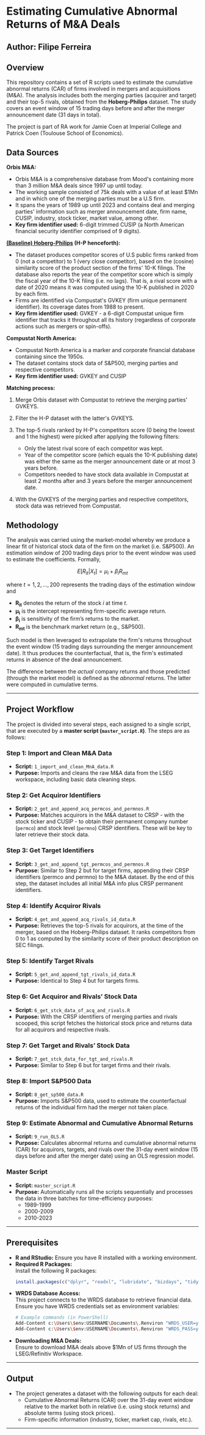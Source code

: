 # **Estimating Cumulative Abnormal Returns of M&A Deals**

## **Author:** Filipe Ferreira

## **Overview**
This repository contains a set of R scripts used to estimate the cumulative abnormal returns (CAR) of firms involved in mergers and acquisitions (M&A). The analysis includes both the merging parties (acquirer and target) and their top-5 rivals, obtained from the **Hoberg-Philips** dataset. The study covers an event window of 15 trading days before and after the merger announcement date (31 days in total).

The project is part of RA work for Jamie Coen at Imperial College and Patrick Coen (Toulouse School of Economics).

## **Data Sources**
**Orbis M&A:**  
  - Orbis M&A is a comprehensive database from Mood's containing more than 3 million M&A deals since 1997 up until today.
  - The working sample consisted of 75k deals with a value of at least $1Mn and in which one of the merging parties must be a U.S firm.
  - It spans the years of 1989 up until 2023 and contains deal and merging parties' information such as merger announcement date, firm name, CUSIP, industry, stock ticker, market value, among other.
  - **Key firm identifier used:** 6-digit trimmed CUSIP (a North American financial security identifier comprised of 9 digits).
    
**[(Baseline) Hoberg-Philips](https://hobergphillips.tuck.dartmouth.edu/tnic_basedata.html) (H-P henceforth):**  
  - The dataset produces competitor scores of U.S public firms ranked from 0 (not a competitor) to 1 (very close competitor), based on the (cosine) similarity score of the product section of the firms' 10-K filings. The database also reports the year of the competitor score which is simply the fiscal year of the 10-K filing (i.e. no lags). That is, a rival score with a date of 2020 means it was computed using the 10-K published in 2020 by each firm.
  - Firms are identified via Compustat's GVKEY (firm unique permanent identifier). Its coverage dates from 1988 to present.
  - **Key firm identifier used:** GVKEY - a 6-digit Compustat unique firm identifier that tracks it throughout all its history (regardless of corporate actions such as mergers or spin-offs).
    
**Compustat North America:** 
  - Compustat North America is a marker and corporate financial database containing since the 1950s. 
  - The dataset contains stock data of S&P500, merging parties and respective competitors.
  - **Key firm identifier used:** GVKEY and CUSIP

**Matching process:**

1. Merge Orbis dataset with Compustat to retrieve the merging parties' GVKEYS.
2. Filter the H-P dataset with the latter's GVKEYS.
3. The top-5 rivals ranked by H-P's competitors score (0 being the lowest and 1 the highest) were picked after applying the following filters:

   - Only the latest rival score of each competitor was kept.
   - Year of the competitor score (which equals the 10-K publishing date) was either the same as the merger announcement date or at most 3 years before.
   - Competitors needed to have stock data available in Compustat at least 2 months after and 3 years before the merger announcement date.

4. With the GVKEYS of the merging parties and respective competitors, stock data was retrieved from Compustat.


## **Methodology**
The analysis was carried using the market-model whereby we produce a linear fit of historical stock data of the firm on the market (i.e. S&P500). An estimation window of 200 trading days prior to the event window was used to estimate the coefficients. Formally,

<div align="center">

$E[R_{it} | X_t] = \mu_i + \beta_i R_{mt}$

</div>

where $t=1, 2, ..., 200$ represents the trading days of the estimation window and
- $\mathbf{R_{it}}$ denotes the return of the stock $i$ at time $t$.
- $\mathbf{\mu_i}$ is the intercept representing firm-specific average return.
- $\mathbf{\beta_i}$ is sensitivity of the firm’s returns to the market.
- $\mathbf{R_{mt}}$ is the benchmark market return (e.g., S&P500).

Such model is then leveraged to extrapolate the firm's returns throughout the event window (15 trading days surrounding the merger announcement date). It thus produces the counterfactual, that is, the firm's estimated returns in absence of the deal announcement. 

The difference between the _actual_ company returns and those predicted (through the market model) is defined as the _abnormal_ returns. The latter were computed in cumulative terms.

---

## **Project Workflow**
The project is divided into several steps, each assigned to a single script, that are executed by a **master script (`master_script.R`)**. The steps are as follows:

### **Step 1: Import and Clean M&A Data**
- **Script:** `1_import_and_clean_MnA_data.R`
- **Purpose:** Imports and cleans the raw M&A data from the LSEG workspace, including basic data cleaning steps.

### **Step 2: Get Acquiror Identifiers**
- **Script:** `2_get_and_append_acq_permcos_and_permnos.R`
- **Purpose:** Matches acquirors in the M&A dataset to CRSP - with the stock ticker and CUSIP - to obtain their permanent company number (`permco`) and stock level (`permno`) CRSP identifiers. These will be key to later retrieve their stock data.

### **Step 3: Get Target Identifiers**
- **Script:** `3_get_and_append_tgt_permcos_and_permnos.R`
- **Purpose:** Similar to Step 2 but for target firms, appending their CRSP identifiers (permco and permno) to the M&A dataset. By the end of this step, the dataset includes all initial M&A info plus CRSP permanent identifiers.

### **Step 4: Identify Acquiror Rivals**
- **Script:** `4_get_and_append_acq_rivals_id_data.R`
- **Purpose:** Retrieves the top-5 rivals for acquirors, at the time of the merger, based on the Hoberg-Philips dataset. It ranks competitors from 0 to 1 as computed by the similarity score of their product description on SEC filings. 

### **Step 5: Identify Target Rivals**
- **Script:** `5_get_and_append_tgt_rivals_id_data.R`
- **Purpose:** Identical to Step 4 but for targets firms.

### **Step 6: Get Acquiror and Rivals’ Stock Data**
- **Script:** `6_get_stck_data_of_acq_and_rivals.R`
- **Purpose:** With the CRSP identifiers of merging parties and rivals scooped, this script fetches the historical stock price and returns data for all acquirors and respective rivals.

### **Step 7: Get Target and Rivals’ Stock Data**
- **Script:** `7_get_stck_data_for_tgt_and_rivals.R`
- **Purpose:** Similar to Step 6 but for target firms and their rivals.

### **Step 8: Import S&P500 Data**
- **Script:** `8_get_sp500_data.R`
- **Purpose:** Imports S&P500 data, used to estimate the counterfactual returns of the individual firm had the merger not taken place.

### **Step 9: Estimate Abnormal and Cumulative Abnormal Returns**
- **Script:** `9_run_OLS.R`
- **Purpose:** Calculates abnormal returns and cumulative abnormal returns (CAR) for acquirors, targets, and rivals over the 31-day event window (15 days before and after the merger date) using an OLS regression model.

### **Master Script**
- **Script:** `master_script.R`
- **Purpose:** Automatically runs all the scripts sequentially and processes the data in three batches for time-efficiency purposes:  
  - 1989-1999  
  - 2000-2009  
  - 2010-2023  

---

## **Prerequisites**
- **R and RStudio:** Ensure you have R installed with a working environment.
- **Required R Packages:**  
  Install the following R packages:
  ```r
  install.packages(c("dplyr", "readxl", "lubridate", "bizdays", "tidyverse", "DBI", "RPostgres", "scales", "RSQLite"))
  ```
- **WRDS Database Access:**  
  This project connects to the WRDS database to retrieve financial data. Ensure you have WRDS credentials set as environment variables:
  ```bash
  # Example commands (in PowerShell)
  Add-Content c:\Users\$env:USERNAME\Documents\.Renviron "WRDS_USER=your_username"
  Add-Content c:\Users\$env:USERNAME\Documents\.Renviron "WRDS_PASS=your_password"
  ```
- **Downloading M&A Deals:**  
  Ensure to download M&A deals above $1Mn of US firms through the LSEG/Refinitiv Workspace.

---

## **Output**
- The project generates a dataset with the following outputs for each deal:
  - Cumulative Abnormal Returns (CAR) over the 31-day event window relative to the market both in relative (i.e. using stock returns) and absolute terms (using stock prices).
  - Firm-specific information (industry, ticker, market cap, rivals, etc.).

---
